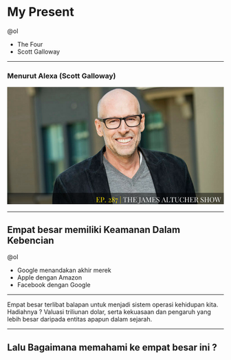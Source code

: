 # My Present
@ol
-  The Four 
-  Scott Galloway
---
### Menurut Alexa (Scott Galloway)

![flux explained](https://raw.githubusercontent.com/kamalok/My-present/master/1_cLSMuA3zGWhC5IFN5Y4erQ.png)

---
## Empat besar memiliki Keamanan Dalam Kebencian
@ol
- Google menandakan akhir merek
- Apple dengan Amazon
- Facebook dengan Google 

---
Empat besar terlibat balapan untuk menjadi sistem operasi kehidupan kita. Hadiahnya ? Valuasi triliunan dolar, serta kekuasaan dan pengaruh yang lebih besar daripada entitas apapun dalam sejarah.

---
## Lalu Bagaimana memahami ke empat besar ini ?


